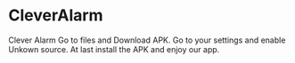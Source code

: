 # CleverAlarm
Clever Alarm
Go to files and Download APK.
Go to your settings and enable Unkown source.
At last install the APK and enjoy our app.
